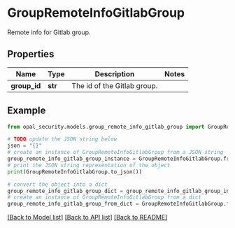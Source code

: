 # GroupRemoteInfoGitlabGroup

Remote info for Gitlab group.

## Properties

Name | Type | Description | Notes
------------ | ------------- | ------------- | -------------
**group_id** | **str** | The id of the Gitlab group. | 

## Example

```python
from opal_security.models.group_remote_info_gitlab_group import GroupRemoteInfoGitlabGroup

# TODO update the JSON string below
json = "{}"
# create an instance of GroupRemoteInfoGitlabGroup from a JSON string
group_remote_info_gitlab_group_instance = GroupRemoteInfoGitlabGroup.from_json(json)
# print the JSON string representation of the object
print(GroupRemoteInfoGitlabGroup.to_json())

# convert the object into a dict
group_remote_info_gitlab_group_dict = group_remote_info_gitlab_group_instance.to_dict()
# create an instance of GroupRemoteInfoGitlabGroup from a dict
group_remote_info_gitlab_group_from_dict = GroupRemoteInfoGitlabGroup.from_dict(group_remote_info_gitlab_group_dict)
```
[[Back to Model list]](../README.md#documentation-for-models) [[Back to API list]](../README.md#documentation-for-api-endpoints) [[Back to README]](../README.md)


